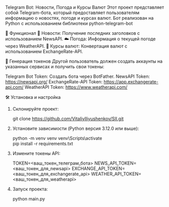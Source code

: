 Telegram Bot: Новости, Погода и Курсы Валют
Этот проект представляет собой Telegram-бота, который предоставляет пользователям информацию о новостях, погоде и курсах валют. Бот реализован на Python с использованием библиотеки python-telegram-bot

🚀 Функционал
📰 Новости: Получение последних заголовков с использованием NewsAPI.
☁️ Погода: Информация о текущей погоде через WeatherAPI.
💱 Курсы валют: Конвертация валют с использованием ExchangeRate-API.

🔑 Генерация токенов
Другой пользователь должен создать аккаунты на указанных сервисах и получить свои токены:

Telegram Bot Token: Создать бота через BotFather.
NewsAPI Token: https://newsapi.org/
ExchangeRate-API Token: https://app.exchangerate-api.com/
WeatherAPI Token: https://www.weatherapi.com/

🛠️ Установка и настройка
1. Склонируйте проект:

    git clone https://github.com/VitaliyIliyushenkov/SII.git

2. Установите зависимости (Python версия 3.12.0 или выше):

    python -m venv venv
    venv\Scripts\activate   
    pip install -r requirements.txt

3. Измените токены API:

    TOKEN=<ваш_токен_телеграм_бота>
    NEWS_API_TOKEN=<ваш_токен_для_newsapi>
    EXCHANGE_API_TOKEN=<ваш_токен_для_exchangerate_api>
    WEATHER_API_TOKEN=<ваш_токен_для_weatherapi>

4. Запуск проекта:

    python main.py